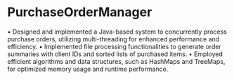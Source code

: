 # PurchaseOrderManager
• Designed and implemented a Java-based system to concurrently process purchase orders, utilizing 
  multi-threading for enhanced performance and efficiency. 
• Implemented file processing functionalities to generate order summaries with client IDs and sorted lists of 
  purchased items. 
• Employed efficient algorithms and data structures, such as HashMaps and TreeMaps, for optimized memory 
  usage and runtime performance.
